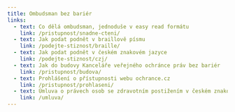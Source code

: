 ```yaml
---
title: Ombudsman bez bariér
links:
  - text: Co dělá ombudsman, jednoduše v easy read formátu
    link: /pristupnost/snadne-cteni/
  - text: Jak podat podnět v braillově písmu
    link: /podejte-stiznost/braille/
  - text: Jak podat podnět v českém znakovém jazyce
    link: /podejte-stiznost/czj/
  - text: Jak do budovy Kanceláře veřejného ochránce práv bez bariér
    link: /pristupnost/budova/
  - text: Prohlášení o přístupnosti webu ochrance.cz
    link: /pristupnost/prohlaseni/
  - text: Úmluva o právech osob se zdravotním postižením v českém znakovém jazyce
    link: /umluva/
---
```

